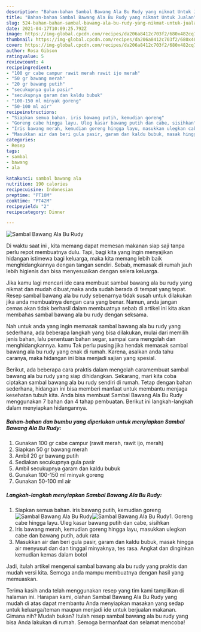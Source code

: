 ```yaml
---
description: "Bahan-bahan Sambal Bawang Ala Bu Rudy yang nikmat Untuk Jualan"
title: "Bahan-bahan Sambal Bawang Ala Bu Rudy yang nikmat Untuk Jualan"
slug: 524-bahan-bahan-sambal-bawang-ala-bu-rudy-yang-nikmat-untuk-jualan
date: 2021-04-17T10:09:25.792Z
image: https://img-global.cpcdn.com/recipes/da206a8412c703f2/680x482cq70/sambal-bawang-ala-bu-rudy-foto-resep-utama.jpg
thumbnail: https://img-global.cpcdn.com/recipes/da206a8412c703f2/680x482cq70/sambal-bawang-ala-bu-rudy-foto-resep-utama.jpg
cover: https://img-global.cpcdn.com/recipes/da206a8412c703f2/680x482cq70/sambal-bawang-ala-bu-rudy-foto-resep-utama.jpg
author: Rosa Gibson
ratingvalue: 5
reviewcount: 4
recipeingredient:
- "100 gr cabe campur rawit merah rawit ijo merah"
- "50 gr bawang merah"
- "20 gr bawang putih"
- "secukupnya gula pasir"
- "secukupnya garam dan kaldu bubuk"
- "100-150 ml minyak goreng"
- "50-100 ml air"
recipeinstructions:
- "Siapkan semua bahan. iris bawang putih, kemudian goreng"
- "Goreng cabe hingga layu. Uleg kasar bawang putih dan cabe, sisihkan"
- "Iris bawang merah, kemudian goreng hingga layu, masukkan ulegkan cabe dan bawang putih, aduk rata"
- "Masukkan air dan beri gula pasir, garam dan kaldu bubuk, masak hingga air menyusut dan dan tinggal minyaknya, tes rasa. Angkat dan dinginkan kemudian kemas dalam botol"
categories:
- Resep
tags:
- sambal
- bawang
- ala

katakunci: sambal bawang ala 
nutrition: 190 calories
recipecuisine: Indonesian
preptime: "PT10M"
cooktime: "PT42M"
recipeyield: "2"
recipecategory: Dinner

---
```



![Sambal Bawang Ala Bu Rudy](https://img-global.cpcdn.com/recipes/da206a8412c703f2/680x482cq70/sambal-bawang-ala-bu-rudy-foto-resep-utama.jpg)

Di waktu  saat ini , kita memang dapat memesan makanan siap saji tanpa perlu repot membuatnya dulu. Tapi, bagi kita yang ingin menyajikan hidangan istimewa bagi keluarga, maka kita memang lebih baik menghidangkannya dengan tangan sendiri. Sebab, memasak di rumah jauh lebih higienis dan bisa menyesuaikan dengan selera keluarga.

Jika kamu lagi mencari ide cara membuat sambal bawang ala bu rudy yang nikmat dan mudah dibuat,maka anda sudah berada di tempat yang tepat. Resep sambal bawang ala bu rudy  sebenarnya tidak susah untuk dilakukan jika anda membuatnya dengan cara yang benar. Namun, anda jangan cemas akan tidak berhasil dalam membuatnya 
sebab di artikel ini kita akan membahas sambal bawang ala bu rudy dengan seksama.  



Nah untuk anda yang ingin memasak sambal bawang ala bu rudy yang sederhana, ada beberapa langkah yang bisa dilakukan, mulai dari memilih jenis bahan, lalu penentuan bahan segar, sampai cara mengolah dan menghidangkannya. kamu Tak perlu pusing jika hendak memasak sambal bawang ala bu rudy yang enak di rumah. Karena, asalkan anda  tahu caranya, maka hidangan ini bisa menjadi sajian yang spesial.

Berikut, ada beberapa cara praktis  dalam mengolah caramembuat sambal bawang ala bu rudy yang siap dihidangkan. Sekarang, mari kita coba ciptakan sambal bawang ala bu rudy sendiri di rumah. Tetap dengan bahan sederhana, hidangan ini bisa memberi manfaat untuk membantu menjaga kesehatan tubuh kita. Anda bisa membuat Sambal Bawang Ala Bu Rudy menggunakan 7 bahan dan 4 tahap pembuatan. Berikut ini langkah-langkah dalam menyiapkan hidangannya.

<!--inarticleads1-->

##### Bahan-bahan dan bumbu yang diperlukan untuk menyiapkan Sambal Bawang Ala Bu Rudy:

1. Gunakan 100 gr cabe campur (rawit merah, rawit ijo, merah)
1. Siapkan 50 gr bawang merah
1. Ambil 20 gr bawang putih
1. Sediakan secukupnya gula pasir
1. Ambil secukupnya garam dan kaldu bubuk
1. Gunakan 100-150 ml minyak goreng
1. Gunakan 50-100 ml air




<!--inarticleads2-->

##### Langkah-langkah menyiapkan Sambal Bawang Ala Bu Rudy:

1. Siapkan semua bahan. iris bawang putih, kemudian goreng
<img src="https://img-global.cpcdn.com/steps/6b160cdc1c9a442d/160x128cq70/sambal-bawang-ala-bu-rudy-langkah-memasak-1-foto.jpg" alt="Sambal Bawang Ala Bu Rudy"><img src="https://img-global.cpcdn.com/steps/38ed6b956278f4c8/160x128cq70/sambal-bawang-ala-bu-rudy-langkah-memasak-1-foto.jpg" alt="Sambal Bawang Ala Bu Rudy">1. Goreng cabe hingga layu. Uleg kasar bawang putih dan cabe, sisihkan
1. Iris bawang merah, kemudian goreng hingga layu, masukkan ulegkan cabe dan bawang putih, aduk rata
1. Masukkan air dan beri gula pasir, garam dan kaldu bubuk, masak hingga air menyusut dan dan tinggal minyaknya, tes rasa. Angkat dan dinginkan kemudian kemas dalam botol




Jadi, itulah artikel mengenai  sambal bawang ala bu rudy  yang praktis dan mudah versi kita. Semoga anda mampu membuatnya dengan hasil yang memuaskan. 

Terima kasih anda telah menggunakan resep yang tim kami tampilkan di halaman ini. Harapan kami, olahan  Sambal Bawang Ala Bu Rudy yang mudah di atas dapat membantu Anda menyiapkan masakan yang sedap untuk keluarga/teman maupun menjadi ide untuk berjualan makanan. Gimana nih? Mudah bukan? Itulah resep sambal bawang ala bu rudy yang bisa Anda lakukan di rumah. Semoga bermanfaat dan selamat mencoba!


